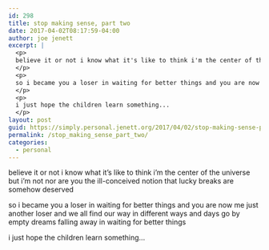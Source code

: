 ```yaml
---
id: 298
title: stop making sense, part two
date: 2017-04-02T08:17:59-04:00
author: joe jenett
excerpt: |
  <p>
  believe it or not i know what it's like to think i'm the center of the universe but i'm not nor are you the ill-conceived notion that lucky breaks are somehow deserved
  </p>
  <p>
  so i became you a loser in waiting for better things and you are now me just another loser and we all find our way in different ways and days go by empty dreams falling away in waiting for better things
  </p>
  <p>
  i just hope the children learn something...
  </p>
layout: post
guid: https://simply.personal.jenett.org/2017/04/02/stop-making-sense-part-two/
permalink: /stop_making_sense_part_two/
categories:
  - personal
---
```

believe it or not i know what it’s like to think i’m the center of the universe but i’m not nor are you the ill-conceived notion that lucky breaks are somehow deserved 

so i became you a loser in waiting for better things and you are now me just another loser and we all find our way in different ways and days go by empty dreams falling away in waiting for better things 

i just hope the children learn something...
